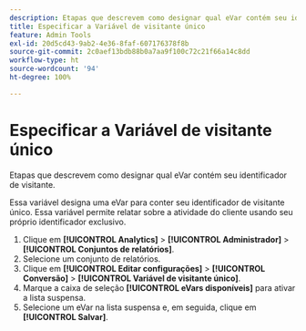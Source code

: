 ```yaml
---
description: Etapas que descrevem como designar qual eVar contém seu identificador de visitante.
title: Especificar a Variável de visitante único
feature: Admin Tools
exl-id: 20d5cd43-9ab2-4e36-8faf-607176378f8b
source-git-commit: 2c0aef13bdb88b0a7aa9f100c72c21f66a14c8dd
workflow-type: ht
source-wordcount: '94'
ht-degree: 100%

---
```


# Especificar a Variável de visitante único

Etapas que descrevem como designar qual eVar contém seu identificador de visitante.

Essa variável designa uma eVar para conter seu identificador de visitante único. Essa variável permite relatar sobre a atividade do cliente usando seu próprio identificador exclusivo.

1. Clique em **[!UICONTROL Analytics]** > **[!UICONTROL Administrador]** > **[!UICONTROL Conjuntos de relatórios]**.
1. Selecione um conjunto de relatórios.
1. Clique em **[!UICONTROL Editar configurações]** > **[!UICONTROL Conversão]** > **[!UICONTROL Variável de visitante único]**.
1. Marque a caixa de seleção **[!UICONTROL eVars disponíveis]** para ativar a lista suspensa.
1. Selecione um eVar na lista suspensa e, em seguida, clique em **[!UICONTROL Salvar]**.
